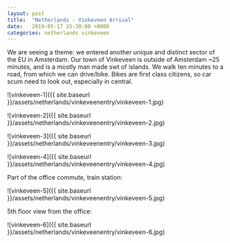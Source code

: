 ```yaml
---
layout: post
title:  "Netherlands - Vinkeveen Arrival"
date:   2019-05-17 15:30:00 +0000
categories: netherlands vinkeveen
---
```


We are seeing a theme: we entered another unique and distinct sector of the EU
in Amsterdam. Our town of Vinkeveen is outside of Amsterdam ~25 minutes, and is
a mostly man made swt of islands. We walk ten minutes to a road, from which we can drive/bike.
Bikes are first class citizens, so car scum need to look out, especially in central.

![vinkeveen-1]({{ site.baseurl }}/assets/netherlands/vinkeveenentry/vinkeveen-1.jpg)

![vinkeveen-2]({{ site.baseurl }}/assets/netherlands/vinkeveenentry/vinkeveen-2.jpg)

![vinkeveen-3]({{ site.baseurl }}/assets/netherlands/vinkeveenentry/vinkeveen-3.jpg)

![vinkeveen-4]({{ site.baseurl }}/assets/netherlands/vinkeveenentry/vinkeveen-4.jpg)

Part of the office commute, train station:

![vinkeveen-5]({{ site.baseurl }}/assets/netherlands/vinkeveenentry/vinkeveen-5.jpg)

5th floor view from the office:

![vinkeveen-6]({{ site.baseurl }}/assets/netherlands/vinkeveenentry/vinkeveen-6.jpg)
